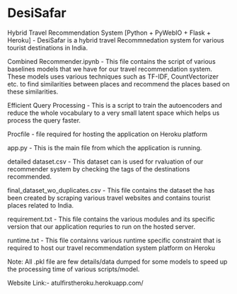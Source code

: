 # DesiSafar
Hybrid Travel Recommendation System [Python + PyWebIO + Flask + Heroku] - DesiSafar is a hybrid travel Recommnedation system for various tourist destinations in India.

Combined Recommender.ipynb - This file contains the script of various baselines models that we have for our travel recommendation system. These models uses various techniques such as TF-IDF, CountVectorizer etc. to find similarities between places and recommend the places based on these similarities.

Efficient Query Processing - This is a script to train the autoencoders and reduce the whole vocabulary to a very small latent space which helps us process the query faster.

Procfile - file required for hosting the application on Heroku platform

app.py - This is the main file from which the application is running.

detailed dataset.csv - This dataset can is used for rvaluation of our recommender system by checking the tags of the destinations recommended.

final_dataset_wo_duplicates.csv - This file contains the dataset the has been created by scraping various travel websites and contains tourist places related to India.

requirement.txt - This file contains the various modules and its specific version that our application requries to run on the hosted server.

runtime.txt - This file containns various runtime specific constraint that is required to host our travel recommendation system platform on Heroku

Note: All .pkl file are few details/data dumped for some models to speed up the processing time of various scripts/model.


Website Link:- atulfirstheroku.herokuapp.com/
